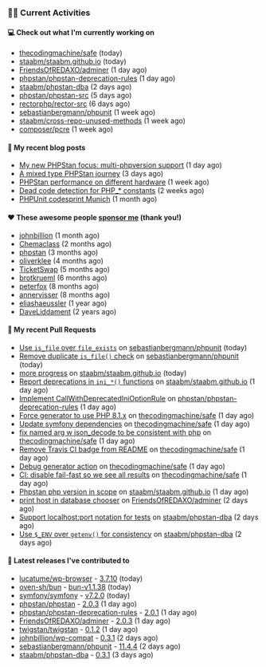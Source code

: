 ### 👨‍💻 Current Activities


#### 💻 Check out what I'm currently working on

- [thecodingmachine/safe](https://github.com/thecodingmachine/safe) (today)
- [staabm/staabm.github.io](https://github.com/staabm/staabm.github.io) (today)
- [FriendsOfREDAXO/adminer](https://github.com/FriendsOfREDAXO/adminer) (1 day ago)
- [phpstan/phpstan-deprecation-rules](https://github.com/phpstan/phpstan-deprecation-rules) (1 day ago)
- [staabm/phpstan-dba](https://github.com/staabm/phpstan-dba) (2 days ago)
- [phpstan/phpstan-src](https://github.com/phpstan/phpstan-src) (5 days ago)
- [rectorphp/rector-src](https://github.com/rectorphp/rector-src) (6 days ago)
- [sebastianbergmann/phpunit](https://github.com/sebastianbergmann/phpunit) (1 week ago)
- [staabm/cross-repo-unused-methods](https://github.com/staabm/cross-repo-unused-methods) (1 week ago)
- [composer/pcre](https://github.com/composer/pcre) (1 week ago)


#### 📜 My recent blog posts

- [My new PHPStan focus: multi-phpversion support](https://staabm.github.io/2024/11/28/phpstan-php-version-in-scope.html) (1 day ago)
- [A mixed type PHPStan journey](https://staabm.github.io/2024/11/26/phpstan-mixed-types.html) (3 days ago)
- [PHPStan performance on different hardware](https://staabm.github.io/2024/11/17/phpstan-performance-on-different-hardware.html) (1 week ago)
- [Dead code detection for PHP_* constants](https://staabm.github.io/2024/11/14/phpstan-php-version-narrowing.html) (2 weeks ago)
- [PHPUnit codesprint Munich](https://staabm.github.io/2024/10/19/phpunit-codesprint-munich.html) (1 month ago)


#### ❤️ These awesome people [sponsor me](https://github.com/sponsors/staabm) (thank you!)

- [johnbillion](https://github.com/johnbillion) (1 month ago)
- [Chemaclass](https://github.com/Chemaclass) (2 months ago)
- [phpstan](https://github.com/phpstan) (3 months ago)
- [oliverklee](https://github.com/oliverklee) (4 months ago)
- [TicketSwap](https://github.com/TicketSwap) (5 months ago)
- [brotkrueml](https://github.com/brotkrueml) (6 months ago)
- [peterfox](https://github.com/peterfox) (8 months ago)
- [annervisser](https://github.com/annervisser) (8 months ago)
- [eliashaeussler](https://github.com/eliashaeussler) (1 year ago)
- [DaveLiddament](https://github.com/DaveLiddament) (2 years ago)


#### 🔨 My recent Pull Requests

- [Use `is_file` over `file_exists`](https://github.com/sebastianbergmann/phpunit/pull/6051) on [sebastianbergmann/phpunit](https://github.com/sebastianbergmann/phpunit) (today)
- [Remove duplicate `is_file()` check](https://github.com/sebastianbergmann/phpunit/pull/6050) on [sebastianbergmann/phpunit](https://github.com/sebastianbergmann/phpunit) (today)
- [more progress](https://github.com/staabm/staabm.github.io/pull/126) on [staabm/staabm.github.io](https://github.com/staabm/staabm.github.io) (today)
- [Report deprecations in `ini_*()` functions](https://github.com/staabm/staabm.github.io/pull/125) on [staabm/staabm.github.io](https://github.com/staabm/staabm.github.io) (1 day ago)
- [Implement CallWithDeprecatedIniOptionRule](https://github.com/phpstan/phpstan-deprecation-rules/pull/120) on [phpstan/phpstan-deprecation-rules](https://github.com/phpstan/phpstan-deprecation-rules) (1 day ago)
- [Force generator to use PHP 8.1.x](https://github.com/thecodingmachine/safe/pull/476) on [thecodingmachine/safe](https://github.com/thecodingmachine/safe) (1 day ago)
- [Update symfony dependencies](https://github.com/thecodingmachine/safe/pull/475) on [thecodingmachine/safe](https://github.com/thecodingmachine/safe) (1 day ago)
- [fix named arg w json_decode to be consistent with php](https://github.com/thecodingmachine/safe/pull/473) on [thecodingmachine/safe](https://github.com/thecodingmachine/safe) (1 day ago)
- [Remove Travis CI badge from README](https://github.com/thecodingmachine/safe/pull/472) on [thecodingmachine/safe](https://github.com/thecodingmachine/safe) (1 day ago)
- [Debug generator action](https://github.com/thecodingmachine/safe/pull/470) on [thecodingmachine/safe](https://github.com/thecodingmachine/safe) (1 day ago)
- [CI: disable fail-fast so we see all results](https://github.com/thecodingmachine/safe/pull/469) on [thecodingmachine/safe](https://github.com/thecodingmachine/safe) (1 day ago)
- [Phpstan php version in scope](https://github.com/staabm/staabm.github.io/pull/124) on [staabm/staabm.github.io](https://github.com/staabm/staabm.github.io) (1 day ago)
- [print host in database chooser](https://github.com/FriendsOfREDAXO/adminer/pull/52) on [FriendsOfREDAXO/adminer](https://github.com/FriendsOfREDAXO/adminer) (2 days ago)
- [Support localhost:port notation for tests](https://github.com/staabm/phpstan-dba/pull/723) on [staabm/phpstan-dba](https://github.com/staabm/phpstan-dba) (2 days ago)
- [Use `$_ENV` over `getenv()` for consistency](https://github.com/staabm/phpstan-dba/pull/722) on [staabm/phpstan-dba](https://github.com/staabm/phpstan-dba) (2 days ago)


#### 🔭 Latest releases I've contributed to

- [lucatume/wp-browser](https://github.com/lucatume/wp-browser) - [3.7.10](https://github.com/lucatume/wp-browser/releases/tag/3.7.10) (today)
- [oven-sh/bun](https://github.com/oven-sh/bun) - [bun-v1.1.38](https://github.com/oven-sh/bun/releases/tag/bun-v1.1.38) (today)
- [symfony/symfony](https://github.com/symfony/symfony) - [v7.2.0](https://github.com/symfony/symfony/releases/tag/v7.2.0) (today)
- [phpstan/phpstan](https://github.com/phpstan/phpstan) - [2.0.3](https://github.com/phpstan/phpstan/releases/tag/2.0.3) (1 day ago)
- [phpstan/phpstan-deprecation-rules](https://github.com/phpstan/phpstan-deprecation-rules) - [2.0.1](https://github.com/phpstan/phpstan-deprecation-rules/releases/tag/2.0.1) (1 day ago)
- [FriendsOfREDAXO/adminer](https://github.com/FriendsOfREDAXO/adminer) - [2.0.3](https://github.com/FriendsOfREDAXO/adminer/releases/tag/2.0.3) (1 day ago)
- [twigstan/twigstan](https://github.com/twigstan/twigstan) - [0.1.2](https://github.com/twigstan/twigstan/releases/tag/0.1.2) (1 day ago)
- [johnbillion/wp-compat](https://github.com/johnbillion/wp-compat) - [0.3.1](https://github.com/johnbillion/wp-compat/releases/tag/0.3.1) (2 days ago)
- [sebastianbergmann/phpunit](https://github.com/sebastianbergmann/phpunit) - [11.4.4](https://github.com/sebastianbergmann/phpunit/releases/tag/11.4.4) (2 days ago)
- [staabm/phpstan-dba](https://github.com/staabm/phpstan-dba) - [0.3.1](https://github.com/staabm/phpstan-dba/releases/tag/0.3.1) (3 days ago)
